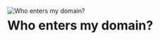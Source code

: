 <img src="https://i.redd.it/tbb212o1t2mb1.jpg"
     alt="Who enters my domain?"
     style="float: left; margin-right: 10px;" />

# Who enters my domain?
